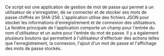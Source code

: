 Ce script est une application de gestion de mot de passe qui permet à un utilisateur de s'enregistrer, de se connecter et de stocker ses mots de passe 
chiffrés en SHA-256. 
L'application utilise des fichiers JSON pour stocker les informations d'enregistrement et de connexion des utilisateurs. 
La fenêtre principale de l'application comporte un champ pour l'entrée du nom d'utilisateur et un autre pour l'entrée du mot de passe. 
Il y a également plusieurs boutons qui permettent à l'utilisateur d'effectuer des actions telles que l'enregistrement, la connexion, l'ajout d'un mot de passe 
et l'affichage des mots de passe stockés.
